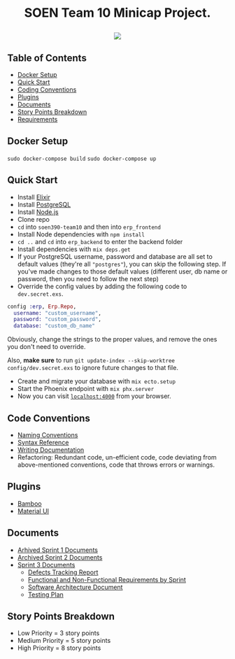 # <p align="center">SOEN Team 10 Minicap Project.</p>
<p align="center">
  <img src="https://user-images.githubusercontent.com/60011793/111355331-a3049880-865d-11eb-9716-58cc795aff6a.PNG">
</p>

## Table of Contents
- [Docker Setup](#docker-setup)
- [Quick Start](#quick-start)
- [Coding Conventions](#code-conventions)
- [Plugins](#plugins)
- [Documents](#documents)
- [Story Points Breakdown](#story-points-breakdown)
- [Requirements](#requirements)

## Docker Setup

`sudo docker-compose build`
`sudo docker-compose up`

## Quick Start

- Install [Elixir](https://elixir-lang.org/install.html)
- Install [PostgreSQL](https://www.enterprisedb.com/downloads/postgres-postgresql-downloads)
- Install [Node.js](https://nodejs.org/en/download/)
- Clone repo
- `cd` into `soen390-team10` and then into `erp_frontend`
- Install Node dependencies with `npm install`
- `cd ..` and `cd` into `erp_backend` to enter the backend folder
- Install dependencies with `mix deps.get`
- If your PostgreSQL username, password and database are all set to default values (they're all `"postgres"`), you can skip the following step. If you've made changes to those default values (different user, db name or password, then you need to follow the next step)
- Override the config values by adding the following code to `dev.secret.exs`.
```elixir
config :erp, Erp.Repo,
  username: "custom_username",
  password: "custom_password",
  database: "custom_db_name"
```
Obviously, change the strings to the proper values, and remove the ones you don't need to override. 

Also, **make sure** to run `git update-index --skip-worktree config/dev.secret.exs` to ignore future changes to that file.
- Create and migrate your database with `mix ecto.setup`
- Start the Phoenix endpoint with `mix phx.server`
- Now you can visit [`localhost:4000`](http://localhost:4000) from your browser.

## Code Conventions
* [Naming Conventions](https://hexdocs.pm/elixir/naming-conventions.html)
* [Syntax Reference](https://hexdocs.pm/elixir/syntax-reference.html)
* [Writing Documentation](https://hexdocs.pm/elixir/master/writing-documentation.html)
* Refactoring: Redundant code, un-efficient code, code deviating from above-mentioned conventions, code that throws errors or warnings.

## Plugins
* [Bamboo](https://hexdocs.pm/bamboo/Bamboo.Email.html)
* [Material UI](https://material-ui.com/)

## Documents
- [Arhived Sprint 1 Documents](https://drive.google.com/drive/u/0/folders/1PYLe4AInMEFgJ4qN0cyOelUjCYGQu3Zq)
- [Archived Sprint 2 Documents](https://drive.google.com/drive/folders/1_UYQV3Wgerz2gDL7s9Q_Hzbu__w_OZe5?usp=sharing)
- [Sprint 3 Documents](https://drive.google.com/drive/folders/1B6jLjwRVpNGaXUyqIHjrhuUsk8yG5dlL?usp=sharing)
  - [Defects Tracking Report](https://docs.google.com/document/d/1BcYrnfd4Y4iT6bJVwd17okzYh-a8vdtIOCb-UB6DALU/edit?usp=sharing)
  - [Functional and Non-Functional Requirements by Sprint](https://docs.google.com/document/d/1Xa1G2cgjGcb52q1HJ05BqpITo3Nu8N6lh9V74oW9NGo/edit?usp=sharing)
  - [Software Architecture Document](https://docs.google.com/document/d/1CULgub9wpv8Vj4_SjcoRbXKTclCF5k4S2K-lXWwttLo/edit?usp=sharing)
  - [Testing Plan](https://docs.google.com/document/d/13DhI4AxX7JT8-5F-fWVhLI-BLDLOXj27-mrw3pmfESo/edit?usp=sharing)

## Story Points Breakdown
* Low Priority = 3 story points
* Medium Priority = 5 story points
* High Priority = 8 story points

